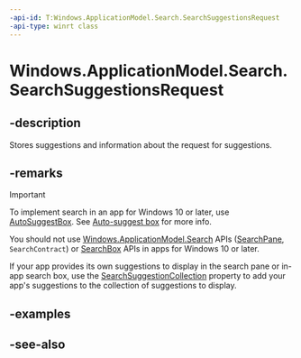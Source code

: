 ```yaml
---
-api-id: T:Windows.ApplicationModel.Search.SearchSuggestionsRequest
-api-type: winrt class
---
```


<!-- Class syntax.
public class SearchSuggestionsRequest : Windows.ApplicationModel.Search.ISearchSuggestionsRequest
-->

# Windows.ApplicationModel.Search.SearchSuggestionsRequest

## -description

Stores suggestions and information about the request for suggestions.

## -remarks

> [!IMPORTANT]
> To implement search in an app for Windows 10 or later, use [AutoSuggestBox](/uwp/api/windows.ui.xaml.controls.autosuggestbox). See [Auto-suggest box](/windows/apps/design/controls/auto-suggest-box) for more info.
>
> You should not use [Windows.ApplicationModel.Search](/uwp/api/windows.applicationmodel.search) APIs ([SearchPane](/uwp/api/windows.applicationmodel.search.searchpane), `SearchContract`) or [SearchBox](../windows.ui.xaml.controls/searchbox.md) APIs in apps for Windows 10 or later.

If your app provides its own suggestions to display in the search pane or in-app search box, use the [SearchSuggestionCollection](searchsuggestionsrequest_searchsuggestioncollection.md) property to add your app's suggestions to the collection of suggestions to display.

## -examples

## -see-also
